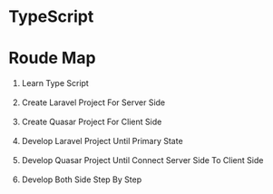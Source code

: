 # TypeScript
<h1>Roude Map</h1>

<ol>
  <li>
    Learn Type Script
  </li><br>
  <li>
    Create Laravel Project For Server Side
  </li><br>
  <li>
    Create Quasar Project For Client Side
  </li><br>
  <li>
    Develop Laravel Project Until Primary State
  </li><br>
  <li>
    Develop Quasar Project Until Connect Server Side To Client Side
  </li><br>
  <li>
    Develop Both Side Step By Step
  </li><br>
</ol>
